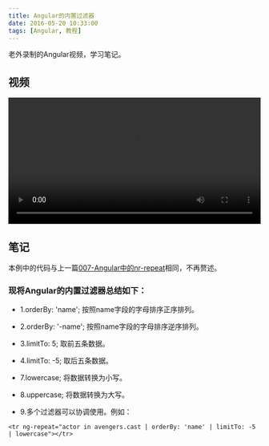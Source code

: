 ```yaml
---
title: Angular的内置过滤器
date: 2016-05-20 10:33:00
tags: [Angular, 教程]
---
```

老外录制的Angular视频，学习笔记。
<!--more-->

## 视频

<video src="http://7xtoaz.com1.z0.glb.clouddn.com/8.Built%20in%20Filter.mp4" controls="true" width="100%"></video>

## 笔记

本例中的代码与上一篇[007-Angular中的nr-repeat](http://xiguaaxigua.cn/2016/05/20/Angular-Video-Tutorial-007/)相同，不再赘述。

### 现将Angular的内置过滤器总结如下：

+ 1.orderBy: 'name';
按照name字段的字母排序正序排列。

+ 2.orderBy: '-name';
按照name字段的字母排序逆序排列。

+ 3.limitTo: 5;
取前五条数据。

+ 4.limitTo: -5;
取后五条数据。

+ 7.lowercase;
将数据转换为小写。

+ 8.uppercase;
将数据转换为大写。

+ 9.多个过滤器可以协调使用。例如：
```
<tr ng-repeat="actor in avengers.cast | orderBy: 'name' | limitTo: -5 | lowercase"></tr>
```